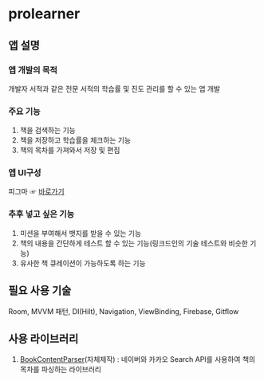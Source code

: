 # prolearner

## 앱 설명
### 앱 개발의 목적
개발자 서적과 같은 전문 서적의 학습률 및 진도 관리를 할 수 있는 앱 개발
### 주요 기능
1. 책을 검색하는 기능
2. 책을 저장하고 학습률을 체크하는 기능
3. 책의 목차를 가져와서 저장 및 편집
### 앱 UI구성
피그마 ☞ [바로가기](https://www.figma.com/file/6P7HxybYPkrshwuw7uzDYN/ProLearner?node-id=0%3A1&t=F2BcA4SDd22Hv7bE-1)

### 추후 넣고 싶은 기능
1. 미션을 부여해서 뱃지를 받을 수 있는 기능
2. 책의 내용을 간단하게 테스트 할 수 있는 기능(링크드인의 기술 테스트와 비슷한 기능)
3. 유사한 책 큐레이션이 가능하도록 하는 기능

## 필요 사용 기술
Room, MVVM 패턴, DI(Hilt), Navigation, ViewBinding, Firebase, Gitflow

## 사용 라이브러리
1. [BookContentParser](https://github.com/ejjang2030/BookContentParser)(자체제작) : 네이버와 카카오 Search API를 사용하여 책의 목차를 파싱하는 라이브러리
